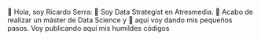 👋 Hola, soy Ricardo Serra:
👀 Soy Data Strategist en Atresmedia.
🌱 Acabo de realizar un máster de Data Science y
👣 aquí voy dando mis pequeños pasos.
Voy publicando aquí mis humildes códigos

<!---
ricardoserra74/ricardoserra74 is a ✨ special ✨ repository because its `README.md` (this file) appears on your GitHub profile.
You can click the Preview link to take a look at your changes.
--->
